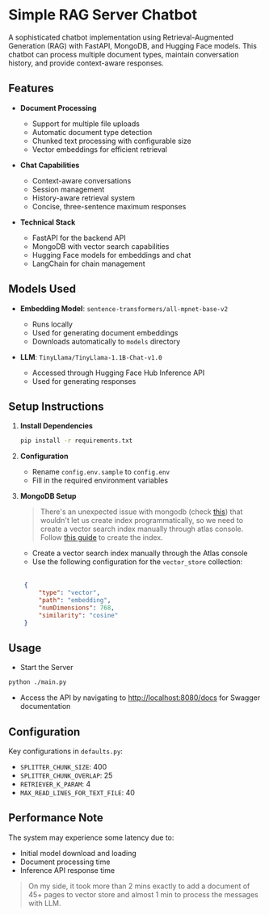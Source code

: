 # Simple RAG Server Chatbot

A sophisticated chatbot implementation using Retrieval-Augmented Generation (RAG) with FastAPI, MongoDB, and Hugging Face models. This chatbot can process multiple document types, maintain conversation history, and provide context-aware responses.

## Features

- **Document Processing**
  - Support for multiple file uploads
  - Automatic document type detection
  - Chunked text processing with configurable size
  - Vector embeddings for efficient retrieval

- **Chat Capabilities**
  - Context-aware conversations
  - Session management
  - History-aware retrieval system
  - Concise, three-sentence maximum responses

- **Technical Stack**
  - FastAPI for the backend API
  - MongoDB with vector search capabilities
  - Hugging Face models for embeddings and chat
  - LangChain for chain management

## Models Used

- **Embedding Model**: `sentence-transformers/all-mpnet-base-v2`
  - Runs locally
  - Used for generating document embeddings
  - Downloads automatically to `models` directory

- **LLM**: `TinyLlama/TinyLlama-1.1B-Chat-v1.0`
  - Accessed through Hugging Face Hub Inference API
  - Used for generating responses

## Setup Instructions

1. **Install Dependencies**
    ```bash
    pip install -r requirements.txt
    ```

2. **Configuration**
    - Rename `config.env.sample` to `config.env`
    - Fill in the required environment variables

3. **MongoDB Setup**
    > There's an unexpected issue with mongodb (check [this](https://www.mongodb.com/community/forums/t/error-connecting-to-search-index-management-service/270272)) that wouldn't let us create index programmatically, so we need to create a vector search index manually through atlas console. Follow [this guide](https://www.mongodb.com/docs/atlas/atlas-vector-search/vector-search-type/) to create the index.

    - Create a vector search index manually through the Atlas console
    - Use the following configuration for the `vector_store` collection: <br/> <br/>

   ```json
    {
        "type": "vector",
        "path": "embedding",
        "numDimensions": 768,
        "similarity": "cosine"
    }
    ```

## Usage

- Start the Server

```bash
python ./main.py
```

- Access the API by navigating to [http://localhost:8080/docs](http://localhost:8080/docs) for Swagger documentation

## Configuration

Key configurations in `defaults.py`:

- `SPLITTER_CHUNK_SIZE`: 400
- `SPLITTER_CHUNK_OVERLAP`: 25
- `RETRIEVER_K_PARAM`: 4
- `MAX_READ_LINES_FOR_TEXT_FILE`: 40

## Performance Note

The system may experience some latency due to:

- Initial model download and loading
- Document processing time
- Inference API response time

> On my side, it took more than 2 mins exactly to add a document of 45+ pages to vector store and almost 1 min to process the messages with LLM.
